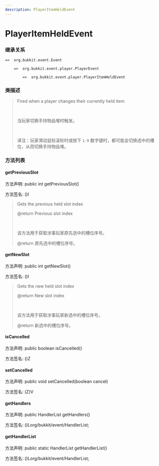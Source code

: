 ```yaml
---
description: PlayerItemHeldEvent
---
```


# PlayerItemHeldEvent

### 继承关系

    =>  org.bukkit.event.Event

        =>  org.bukkit.event.player.PlayerEvent

            =>  org.bukkit.event.player.PlayerItemHeldEvent

### 类描述

> Fired when a player changes their currently held item
> 
> <br>
> 
> 当玩家切换手持物品堆时触发。
> 
> <br>
> 
> 译注：玩家滑动鼠标滚轮时或按下 `1-9` 数字键时，都可能会切换选中的槽位，从而切换手持物品堆。

### 方法列表

#### getPreviousSlot

方法声明: public int getPreviousSlot()

方法签名: ()I

> Gets the previous held slot index
> 
> @return Previous slot index
> 
> <br>
> 
> 该方法用于获取涉事玩家原先选中的槽位序号。
> 
> @return 原先选中的槽位序号。

#### getNewSlot

方法声明: public int getNewSlot()

方法签名: ()I

> Gets the new held slot index
> 
> @return New slot index
> 
> <br>
> 
> 该方法用于获取涉事玩家新选中的槽位序号。
> 
> @return 新选中的槽位序号。

#### isCancelled

方法声明: public boolean isCancelled()

方法签名: ()Z

#### setCancelled

方法声明: public void setCancelled(boolean cancel)

方法签名: (Z)V

#### getHandlers

方法声明: public HandlerList getHandlers()

方法签名: ()Lorg/bukkit/event/HandlerList;

#### getHandlerList

方法声明: public static HandlerList getHandlerList()

方法签名: ()Lorg/bukkit/event/HandlerList;